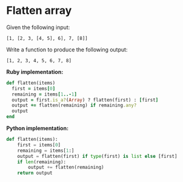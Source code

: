 # Flatten array

Given the following input:

    [1, [2, 3, [4, 5], 6], 7, [8]]

Write a function to produce the following output:

    [1, 2, 3, 4, 5, 6, 7, 8]

**Ruby implementation:**

```ruby
def flatten(items)
  first = items[0]
  remaining = items[1..-1]
  output = first.is_a?(Array) ? flatten(first) : [first]
  output += flatten(remaining) if remaining.any?
  output
end
```

**Python implementation:**

```python
def flatten(items):
    first = items[0]
    remaining = items[1:]
    output = flatten(first) if type(first) is list else [first]
    if len(remaining):
        output += flatten(remaining)
    return output
```
